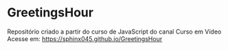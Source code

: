 # GreetingsHour
Repositório criado a partir do curso de JavaScript do canal Curso em Vídeo
Acesse em: https://sphinx045.github.io/GreetingsHour
